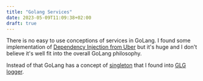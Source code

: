 ```yaml
---
title: "Golang Services"
date: 2023-05-09T11:09:38+02:00
draft: true
---
```


There is no easy to use conceptions of services in GoLang.
I found some implementation of [Dependency Injection from Uber](https://github.com/uber-go/dig) but it's huge and
I don't believe it's well fit into the overall GoLang philosophy.

<!--more-->

Instead of that GoLang has a concept of [singleton](https://refactoring.guru/design-patterns/singleton)
that I found into [GLG logger](https://github.com/kpango/glg).
